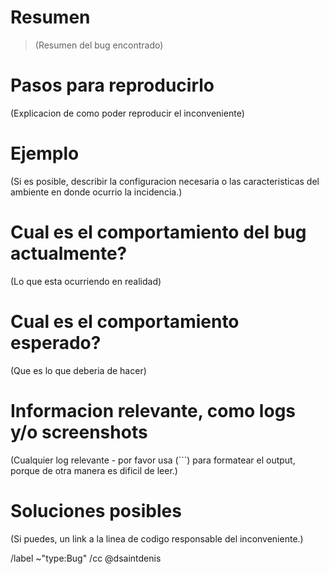 # Resumen
> (Resumen del bug encontrado)

# Pasos para reproducirlo
(Explicacion de como poder reproducir el inconveniente)

# Ejemplo
(Si es posible, describir la configuracion necesaria o las caracteristicas del ambiente en donde ocurrio la incidencia.)

# Cual es el comportamiento del bug actualmente?
(Lo que esta ocurriendo en realidad)

# Cual es el comportamiento esperado?
(Que es lo que deberia de hacer)

# Informacion relevante, como logs y/o screenshots
(Cualquier log relevante - por favor usa (```) para formatear el output, porque de otra manera es dificil de leer.)

# Soluciones posibles 
(Si puedes, un link a la linea de codigo responsable del inconveniente.)

/label ~"type:Bug" 
/cc @dsaintdenis 

